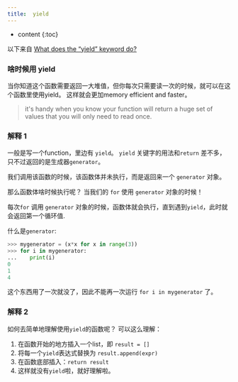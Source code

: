 ```yaml
---
title:  yield
---
```



* content
{:toc}


以下来自 [What does the “yield” keyword do?](https://stackoverflow.com/questions/231767/what-does-the-yield-keyword-do)

### 啥时候用 yield
当你知道这个函数需要返回一大堆值，但你每次只需要读一次的时候，就可以在这个函数里使用yield。
这样就会更加memory efficient and faster。
>it's handy when you know your function will return a huge set of values that you will only need to read once.

### 解释 1
一般是写一个function，里边有 `yield`。
`yield` 关键字的用法和`return` 差不多，只不过返回的是生成器`generator`。

我们调用该函数的时候，该函数体并未执行，而是返回来一个 `generator` 对象。

那么函数体啥时候执行呢？
当我们的 `for` 使用 `generator` 对象的时候！

每次`for` 调用 `generator` 对象的时候，函数体就会执行，直到遇到`yield`，此时就会返回第一个循环值.

什么是`generator`:
```py
>>> mygenerator = (x*x for x in range(3))
>>> for i in mygenerator:
...    print(i)
0
1
4
```
这个东西用了一次就没了，因此不能再一次运行 `for i in mygenerator` 了。


### 解释 2 
如何去简单地理解使用`yield`的函数呢？
可以这么理解：
1. 在函数开始的地方插入一个list，即 `result = []`
1. 将每一个`yield`表达式替换为 `result.append(expr)`
1. 在函数底部插入：`return result`
1. 这样就没有`yield`啦，就好理解啦。


